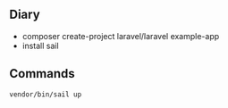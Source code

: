 ## Diary

- composer create-project laravel/laravel example-app
- install sail

## Commands

```
vendor/bin/sail up
```
